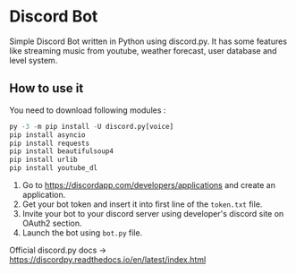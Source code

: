 # Discord Bot 
Simple Discord Bot written in Python using discord.py. 
It has some features like streaming music from youtube, weather forecast, user database and level system.

## How to use it
You need to download following modules :
```python
py -3 -m pip install -U discord.py[voice]
pip install asyncio
pip install requests
pip install beautifulsoup4
pip install urlib
pip install youtube_dl
```

1. Go to https://discordapp.com/developers/applications and create an application.
2. Get your bot token and insert it into first line of the ```token.txt``` file.
3. Invite your bot to your discord server using developer's discord site on OAuth2 section.
4. Launch the bot using ```bot.py``` file.

Official discord.py docs -> https://discordpy.readthedocs.io/en/latest/index.html

